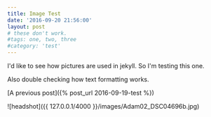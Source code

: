 ```yaml
---
title: Image Test
date: '2016-09-20 21:56:00'
layout: post
# these don't work.
#tags: one, two, three
#category: 'test'
---
```


I'd like to see how pictures are used in jekyll. So I'm testing this one.

Also double checking how text formatting works.


[A previous post]({% post_url 2016-09-19-test %})

![headshot]({{ 127.0.0.1/4000 }}/images/Adam02_DSC04696b.jpg)
